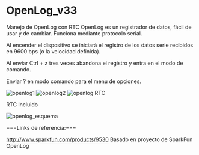 OpenLog_v33
===========

Manejo de OpenLog con RTC
OpenLog es un registrador de datos, fácil de usar y de cambiar. 
Funciona mediante protocolo serial.

Al encender el dispositivo se iniciará el registro de los datos serie recibidos en 9600 bps (o la velocidad definida). 

Al enviar Ctrl + z tres veces abandona el registro y entra en el modo de comando. 

Enviar ? en modo comando para el menu de opciones.

![openlog1](https://f.cloud.github.com/assets/797197/830898/45797678-f186-11e2-812a-5163e1118660.JPG)
![openlog2](https://f.cloud.github.com/assets/797197/830897/4139e016-f186-11e2-8b19-0ec4835d5df6.JPG)
![openlog RTC](https://f.cloud.github.com/assets/797197/830922/9acd8ea4-f189-11e2-8185-7f27da7a23c6.jpg)

RTC Incluido

![openlog_esquema](https://f.cloud.github.com/assets/797197/830909/235f2856-f188-11e2-87ed-c497f2d506e7.jpg)

===Links de referencia:===

http://www.sparkfun.com/products/9530 Basado en proyecto de SparkFun OpenLog
